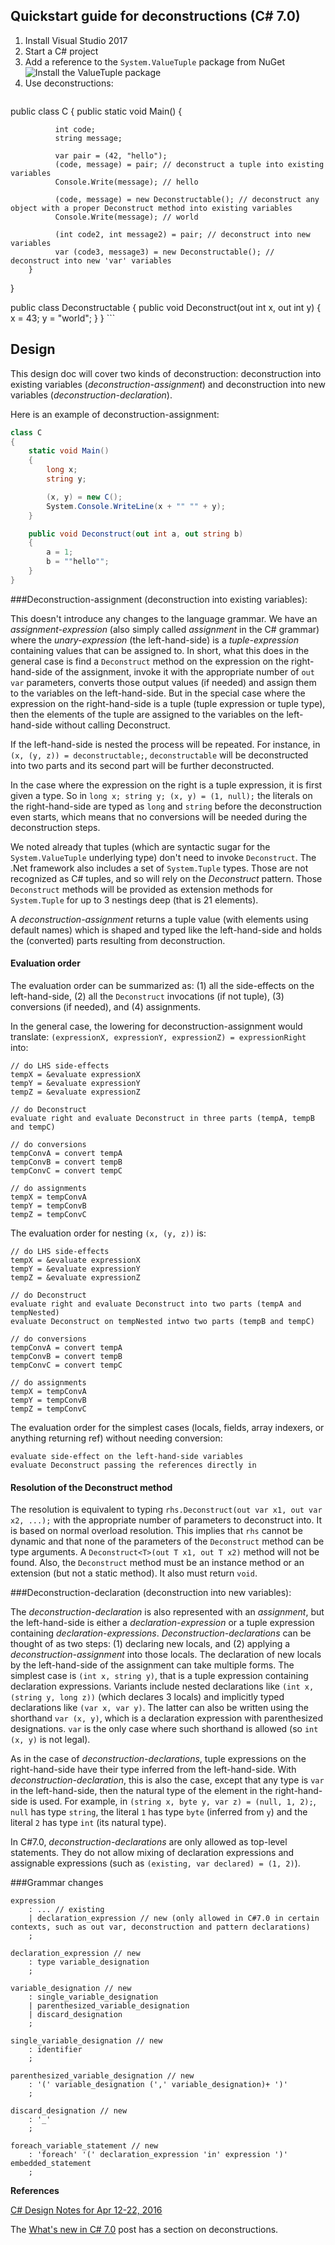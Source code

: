 
Quickstart guide for deconstructions (C# 7.0)
----------------------------------------------
1. Install Visual Studio 2017 
2. Start a C# project
3. Add a reference to the `System.ValueTuple` package from NuGet
![Install the ValueTuple package](img/install-valuetuple.png)
4. Use deconstructions:
    ```C#
public class C
{
        public static void Main()
        {
                
              int code;
              string message;

              var pair = (42, "hello");
              (code, message) = pair; // deconstruct a tuple into existing variables
              Console.Write(message); // hello

              (code, message) = new Deconstructable(); // deconstruct any object with a proper Deconstruct method into existing variables
              Console.Write(message); // world
              
              (int code2, int message2) = pair; // deconstruct into new variables
              var (code3, message3) = new Deconstructable(); // deconstruct into new 'var' variables
        }
}

public class Deconstructable
{
        public void Deconstruct(out int x, out int y)
        {
                x = 43;
                y = "world";
        }
}
    ```

Design
------
This design doc will cover two kinds of deconstruction: deconstruction into existing variables (*deconstruction-assignment*) and deconstruction into new variables (*deconstruction-declaration*).

Here is an example of deconstruction-assignment:
```C#
class C
{
    static void Main()
    {
        long x;
        string y;

        (x, y) = new C();
        System.Console.WriteLine(x + "" "" + y);
    }

    public void Deconstruct(out int a, out string b)
    {
        a = 1;
        b = ""hello"";
    }
}
```

###Deconstruction-assignment (deconstruction into existing variables):

This doesn't introduce any changes to the language grammar. We have an *assignment-expression* (also simply called *assignment* in the C# grammar) where the *unary-expression* (the left-hand-side) is a *tuple-expression* containing values that can be assigned to.
In short, what this does in the general case is find a `Deconstruct` method on the expression on the right-hand-side of the assignment, invoke it with the appropriate number of `out var` parameters, converts those output values (if needed) and assign them to the variables on the left-hand-side. But in the special case where the expression on the right-hand-side is a tuple (tuple expression or tuple type), then the elements of the tuple are assigned to the variables on the left-hand-side without calling Deconstruct.

If the left-hand-side is nested the process will be repeated. For instance, in `(x, (y, z)) = deconstructable;`, `deconstructable` will be deconstructed into two parts and its second part will be further deconstructed. 

In the case where the expression on the right is a tuple expression, it is first given a type. So in `long x; string y; (x, y) = (1, null);` the literals on the right-hand-side are typed as `long` and `string` before the deconstruction even starts, which means that no conversions will be needed during the deconstruction steps.

We noted already that tuples (which are syntactic sugar for the `System.ValueTuple` underlying type) don't need to invoke `Deconstruct`.
The .Net framework also includes a set of `System.Tuple` types. Those are not recognized as C# tuples, and so will rely on the *Deconstruct* pattern. Those `Deconstruct` methods will be provided as extension methods for `System.Tuple` for up to 3 nestings deep (that is 21 elements).

A *deconstruction-assignment* returns a tuple value (with elements using default names) which is shaped and typed like the left-hand-side and holds the (converted) parts resulting from deconstruction.

#### Evaluation order

The evaluation order can be summarized as: (1) all the side-effects on the left-hand-side, (2) all the `Deconstruct` invocations (if not tuple), (3) conversions (if needed), and (4) assignments.

In the general case, the lowering for deconstruction-assignment would translate: `(expressionX, expressionY, expressionZ) = expressionRight` into:

```
// do LHS side-effects
tempX = &evaluate expressionX
tempY = &evaluate expressionY
tempZ = &evaluate expressionZ

// do Deconstruct
evaluate right and evaluate Deconstruct in three parts (tempA, tempB and tempC)

// do conversions
tempConvA = convert tempA
tempConvB = convert tempB
tempConvC = convert tempC

// do assignments
tempX = tempConvA
tempY = tempConvB
tempZ = tempConvC
```

The evaluation order for nesting `(x, (y, z))` is:
```
// do LHS side-effects
tempX = &evaluate expressionX
tempY = &evaluate expressionY
tempZ = &evaluate expressionZ

// do Deconstruct
evaluate right and evaluate Deconstruct into two parts (tempA and tempNested)
evaluate Deconstruct on tempNested intwo two parts (tempB and tempC)

// do conversions
tempConvA = convert tempA
tempConvB = convert tempB
tempConvC = convert tempC

// do assignments
tempX = tempConvA
tempY = tempConvB
tempZ = tempConvC
```

The evaluation order for the simplest cases (locals, fields, array indexers, or anything returning ref) without needing conversion:
```
evaluate side-effect on the left-hand-side variables
evaluate Deconstruct passing the references directly in
```

#### Resolution of the Deconstruct method

The resolution is equivalent to typing `rhs.Deconstruct(out var x1, out var x2, ...);` with the appropriate number of parameters to deconstruct into.
It is based on normal overload resolution.
This implies that `rhs` cannot be dynamic and that none of the parameters of the `Deconstruct` method can be type arguments. A `Deconstruct<T>(out T x1, out T x2)` method will not be found.
Also, the `Deconstruct` method must be an instance method or an extension (but not a static method). It also must return `void`.


###Deconstruction-declaration (deconstruction into new variables):

The *deconstruction-declaration* is also represented with an *assignment*, but the left-hand-side is either a *declaration-expression* or a tuple expression containing *declaration-expressions*.
*Deconstruction-declarations* can be thought of as two steps: (1) declaring new locals, and (2) applying a *deconstruction-assignment* into those locals.
The declaration of new locals by the left-hand-side of the assignment can take multiple forms. The simplest case is `(int x, string y)`, that is a tuple expression containing declaration expressions. Variants include nested declarations like `(int x, (string y, long z))` (which declares 3 locals) and implicitly typed declarations like `(var x, var y)`. The latter can also be written using the shorthand `var (x, y)`, which is a declaration expression with parenthesized designations.
`var` is the only case where such shorthand is allowed (so `int (x, y)` is not legal).

As in the case of *deconstruction-declarations*, tuple expressions on the right-hand-side have their type inferred from the left-hand-side. With *deconstruction-declaration*, this is also the case, except that any type is `var` in the left-hand-side, then the natural type of the element in the right-hand-side is used.
For example, in `(string x, byte y, var z) = (null, 1, 2);`, `null` has type `string`, the literal `1` has type `byte` (inferred from `y`) and the literal `2` has type `int` (its natural type).

In C#7.0, *deconstruction-declarations* are only allowed as top-level statements. They do not allow mixing of declaration expressions and assignable expressions (such as `(existing, var declared) = (1, 2)`).

###Grammar changes

```ANTLR
expression
	: ... // existing
	| declaration_expression // new (only allowed in C#7.0 in certain contexts, such as out var, deconstruction and pattern declarations)
	;

declaration_expression // new
	: type variable_designation
	;

variable_designation // new
	: single_variable_designation
	| parenthesized_variable_designation
	| discard_designation
	;

single_variable_designation // new
	: identifier
	;

parenthesized_variable_designation // new
	: '(' variable_designation (',' variable_designation)+ ')'
	;

discard_designation // new
	: '_'
	;

foreach_variable_statement // new
    : 'foreach' '(' declaration_expression 'in' expression ')' embedded_statement
    ;
```

**References**

[C# Design Notes for Apr 12-22, 2016](https://github.com/dotnet/roslyn/issues/11031)

The [What's new in C# 7.0](https://blogs.msdn.microsoft.com/dotnet/2016/08/24/whats-new-in-csharp-7-0) post has a section on deconstructions.

